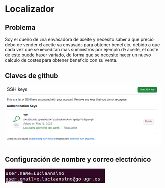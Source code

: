 # Localizador

## Problema

Soy el dueño de una envasadora de aceite y necesito saber a que precio debo de vender el aceite ya envasado para obtener beneficio, debido a que cada vez que se neceditan mas suministros por ejemplo de aceite, el coste de este puede haber variado, de forma que se necesite hacer un nuevo calculo de costes para obtener beneficio con su venta.

## Claves de github

![Clave Github](./documentos/clave_ssh.png)

## Configuración de nombre y correo electrónico

![Configuracion nombre y correo](./documentos/configuracion.png)
